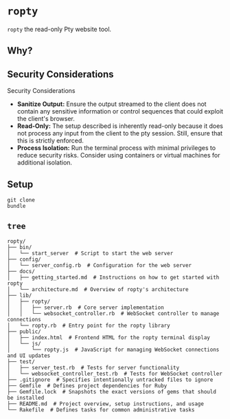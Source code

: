 # `ropty`

`ropty` the read-only  Pty website tool.

## Why?


## Security Considerations

Security Considerations
- **Sanitize Output:** Ensure the output streamed to the client does not contain any sensitive information or control sequences that could exploit the client's browser.
- **Read-Only:** The setup described is inherently read-only because it does not process any input from the client to the pty session. Still, ensure that this is strictly enforced.
- **Process Isolation:** Run the terminal process with minimal privileges to reduce security risks. Consider using containers or virtual machines for additional isolation.

## Setup

```
git clone
bundle
```


## `tree`

```
ropty/
├── bin/
│   └── start_server  # Script to start the web server
├── config/
│   └── server_config.rb  # Configuration for the web server
├── docs/
│   ├── getting_started.md  # Instructions on how to get started with ropty
│   └── architecture.md  # Overview of ropty's architecture
├── lib/
│   ├── ropty/
│   │   ├── server.rb  # Core server implementation
│   │   └── websocket_controller.rb  # WebSocket controller to manage connections
│   └── ropty.rb  # Entry point for the ropty library
├── public/
│   ├── index.html  # Frontend HTML for the ropty terminal display
│   └── js/
│       └── ropty.js  # JavaScript for managing WebSocket connections and UI updates
├── test/
│   ├── server_test.rb  # Tests for server functionality
│   └── websocket_controller_test.rb  # Tests for WebSocket controller
├── .gitignore  # Specifies intentionally untracked files to ignore
├── Gemfile  # Defines project dependencies for Ruby
├── Gemfile.lock  # Snapshots the exact versions of gems that should be installed
├── README.md  # Project overview, setup instructions, and usage
└── Rakefile  # Defines tasks for common administrative tasks
```
